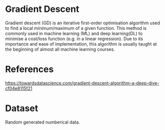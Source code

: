 # Gradient Descent
	
Gradient descent (GD) is an iterative first-order optimisation algorithm used to find a local minimum/maximum of a given function. 
This method is commonly used in machine learning (ML) and deep learning(DL) to minimise a cost/loss function (e.g. in a linear 
regression). Due to its importance and ease of implementation, this algorithm is usually taught at the beginning of almost all machine 
learning courses.
	
# References
	
https://towardsdatascience.com/gradient-descent-algorithm-a-deep-dive-cf04e8115f21
	

# Dataset
	
Random generated numberical data.

